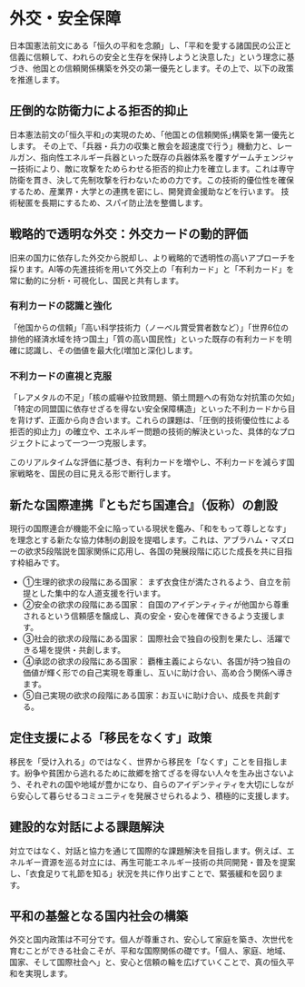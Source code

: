 # 外交・安全保障

日本国憲法前文にある「恒久の平和を念願」し、「平和を愛する諸国民の公正と信義に信頼して、われらの安全と生存を保持しようと決意した」という理念に基づき、他国との信頼関係構築を外交の第一優先とします。その上で、以下の政策を推進します。

## 圧倒的な防衛力による拒否的抑止
日本憲法前文の｢恒久平和｣の実現のため、｢他国との信頼関係｣構築を第一優先とします。 その上で、「兵器・兵力の収集と散会を超速度で行う」機動力と、レールガン、指向性エネルギー兵器といった既存の兵器体系を覆すゲームチェンジャー技術により、敵に攻撃をためらわせる拒否的抑止力を確立します。これは専守防衛を貫き、決して先制攻撃を行わないための力です。この技術的優位性を確保するため、産業界・大学との連携を密にし、開発資金援助などを行います。 技術秘匿を長期にするため、スパイ防止法を整備します。

## 戦略的で透明な外交：外交カードの動的評価
旧来の国力に依存した外交から脱却し、より戦略的で透明性の高いアプローチを採ります。AI等の先進技術を用いて外交上の「有利カード」と「不利カード」を常に動的に分析・可視化し、国民と共有します。

### 有利カードの認識と強化
「他国からの信頼」「高い科学技術力（ノーベル賞受賞者数など）」「世界6位の排他的経済水域を持つ国土」「質の高い国民性」といった既存の有利カードを明確に認識し、その価値を最大化(増加と深化)します。

### 不利カードの直視と克服
「レアメタルの不足」「核の威嚇や拉致問題、領土問題への有効な対抗策の欠如」「特定の同盟国に依存せざるを得ない安全保障構造」といった不利カードから目を背けず、正面から向き合います。これらの課題は、「圧倒的技術優位性による拒否的抑止力」の確立や、エネルギー問題の技術的解決といった、具体的なプロジェクトによって一つ一つ克服します。

このリアルタイムな評価に基づき、有利カードを増やし、不利カードを減らす国家戦略を、国民の目に見える形で断行します。

## 新たな国際連携『ともだち国連合』（仮称）の創設
現行の国際連合が機能不全に陥っている現状を鑑み、「和をもって尊しとなす」を理念とする新たな協力体制の創設を提唱します。これは、アブラハム・マズローの欲求5段階説を国家関係に応用し、各国の発展段階に応じた成長を共に目指す枠組みです。

* ①生理的欲求の段階にある国家： まず衣食住が満たされるよう、自立を前提とした集中的な人道支援を行います。
* ②安全の欲求の段階にある国家： 自国のアイデンティティが他国から尊重されるという信頼感を醸成し、真の安全・安心を確保できるよう支援します。
* ③社会的欲求の段階にある国家： 国際社会で独自の役割を果たし、活躍できる場を提供・共創します。
* ④承認の欲求の段階にある国家： 覇権主義によらない、各国が持つ独自の価値が輝く形での自己実現を尊重し、互いに助け合い、高め合う関係へ導きます。
* ⑤自己実現の欲求の段階にある国家：お互いに助け合い、成長を共創する。

## 定住支援による「移民をなくす」政策
移民を「受け入れる」のではなく、世界から移民を「なくす」ことを目指します。紛争や貧困から逃れるために故郷を捨てざるを得ない人々を生み出さないよう、それぞれの国や地域が豊かになり、自らのアイデンティティを大切にしながら安心して暮らせるコミュニティを発展させられるよう、積極的に支援します。

## 建設的な対話による課題解決
対立ではなく、対話と協力を通じて国際的な課題解決を目指します。例えば、エネルギー資源を巡る対立には、再生可能エネルギー技術の共同開発・普及を提案し、「衣食足りて礼節を知る」状況を共に作り出すことで、緊張緩和を図ります。

## 平和の基盤となる国内社会の構築
外交と国内政策は不可分です。個人が尊重され、安心して家庭を築き、次世代を育むことができる社会こそが、平和な国際関係の礎です。「個人、家庭、地域、国家、そして国際社会へ」と、安心と信頼の輪を広げていくことで、真の恒久平和を実現します。
